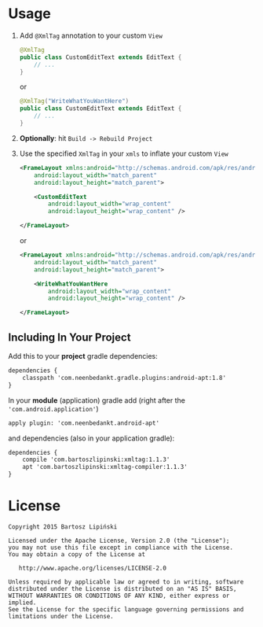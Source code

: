 Usage
=====

  1. Add `@XmlTag` annotation to your custom `View`

      ```java
      @XmlTag
      public class CustomEditText extends EditText {
          // ...
      }
      ```

      or

      ```java
      @XmlTag("WriteWhatYouWantHere")
      public class CustomEditText extends EditText {
          // ...
      }
      ```

  2. **Optionally**: hit `Build -> Rebuild Project`

  3. Use the specified `XmlTag` in your `xmls` to inflate your custom `View`
      ```xml
      <FrameLayout xmlns:android="http://schemas.android.com/apk/res/android"
          android:layout_width="match_parent"
          android:layout_height="match_parent">

          <CustomEditText
              android:layout_width="wrap_content"
              android:layout_height="wrap_content" />

      </FrameLayout>
      ```

      or

      ```xml
      <FrameLayout xmlns:android="http://schemas.android.com/apk/res/android"
          android:layout_width="match_parent"
          android:layout_height="match_parent">

          <WriteWhatYouWantHere
              android:layout_width="wrap_content"
              android:layout_height="wrap_content" />

      </FrameLayout>
      ```

Including In Your Project
-------------------------
Add this to your **project** gradle dependencies:

```xml
dependencies {
    classpath 'com.neenbedankt.gradle.plugins:android-apt:1.8'
}
```

In your **module** (application) gradle add (right after the `'com.android.application'`)

```xml
apply plugin: 'com.neenbedankt.android-apt'
```

and dependencies (also in your application gradle):

```xml
dependencies {
    compile 'com.bartoszlipinski:xmltag:1.1.3'
    apt 'com.bartoszlipinski:xmltag-compiler:1.1.3'
}
```

License
=======

    Copyright 2015 Bartosz Lipiński

    Licensed under the Apache License, Version 2.0 (the "License");
    you may not use this file except in compliance with the License.
    You may obtain a copy of the License at

       http://www.apache.org/licenses/LICENSE-2.0

    Unless required by applicable law or agreed to in writing, software
    distributed under the License is distributed on an "AS IS" BASIS,
    WITHOUT WARRANTIES OR CONDITIONS OF ANY KIND, either express or implied.
    See the License for the specific language governing permissions and
    limitations under the License.
